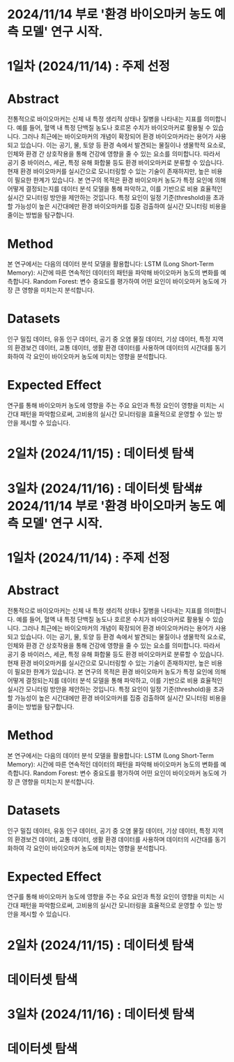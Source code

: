 # 2024/11/14 부로 '환경 바이오마커 농도 예측 모델' 연구 시작.

# 1일차 (2024/11/14) : 주제 선정
  # Abstract
전통적으로 바이오마커는 신체 내 특정 생리적 상태나 질병을 나타내는 지표를 의미합니다. 예를 들어, 혈액 내 특정 단백질 농도나 호르몬 수치가 바이오마커로 활용될 수 있습니다. 그러나 최근에는 바이오마커의 개념이 확장되어 환경 바이오마커라는 용어가 사용되고 있습니다. 이는 공기, 물, 토양 등 환경 속에서 발견되는 물질이나 생물학적 요소로, 인체와 환경 간 상호작용을 통해 건강에 영향을 줄 수 있는 요소를 의미합니다. 따라서 공기 중 바이러스, 세균, 특정 유해 화합물 등도 환경 바이오마커로 분류할 수 있습니다. 현재 환경 바이오마커를 실시간으로 모니터링할 수 있는 기술이 존재하지만, 높은 비용이 필요한 한계가 있습니다. 본 연구의 목적은 환경 바이오마커 농도가 특정 요인에 의해 어떻게 결정되는지를 데이터 분석 모델을 통해 파악하고, 이를 기반으로 비용 효율적인 실시간 모니터링 방안을 제안하는 것입니다. 특정 요인이 일정 기준(threshold)을 초과할 가능성이 높은 시간대에만 환경 바이오마커를 집중 검출하여 실시간 모니터링 비용을 줄이는 방법을 탐구합니다.
  # Method
본 연구에서는 다음의 데이터 분석 모델을 활용합니다:
LSTM (Long Short-Term Memory): 시간에 따른 연속적인 데이터의 패턴을 파악해 바이오마커 농도의 변화를 예측합니다.
Random Forest: 변수 중요도를 평가하여 어떤 요인이 바이오마커 농도에 가장 큰 영향을 미치는지 분석합니다.
  # Datasets
인구 밀집 데이터, 유동 인구 데이터, 공기 중 오염 물질 데이터, 기상 데이터, 특정 지역의 환경보건 데이터, 교통 데이터, 생활 환경 데이터를 사용하며 데이터의 시간대를 동기화하여 각 요인이 바이오마커 농도에 미치는 영향을 분석합니다.
  # Expected Effect
연구를 통해 바이오마커 농도에 영향을 주는 주요 요인과 특정 요인이 영향을 미치는 시간대 패턴을 파악함으로써, 고비용의 실시간 모니터링을 효율적으로 운영할 수 있는 방안을 제시할 수 있습니다.

# 2일차 (2024/11/15) : 데이터셋 탐색
  #

# 3일차 (2024/11/16) : 데이터셋 탐색# 2024/11/14 부로 '환경 바이오마커 농도 예측 모델' 연구 시작.

# 1일차 (2024/11/14) : 주제 선정
  # Abstract
전통적으로 바이오마커는 신체 내 특정 생리적 상태나 질병을 나타내는 지표를 의미합니다. 예를 들어, 혈액 내 특정 단백질 농도나 호르몬 수치가 바이오마커로 활용될 수 있습니다. 그러나 최근에는 바이오마커의 개념이 확장되어 환경 바이오마커라는 용어가 사용되고 있습니다. 이는 공기, 물, 토양 등 환경 속에서 발견되는 물질이나 생물학적 요소로, 인체와 환경 간 상호작용을 통해 건강에 영향을 줄 수 있는 요소를 의미합니다. 따라서 공기 중 바이러스, 세균, 특정 유해 화합물 등도 환경 바이오마커로 분류할 수 있습니다. 현재 환경 바이오마커를 실시간으로 모니터링할 수 있는 기술이 존재하지만, 높은 비용이 필요한 한계가 있습니다. 본 연구의 목적은 환경 바이오마커 농도가 특정 요인에 의해 어떻게 결정되는지를 데이터 분석 모델을 통해 파악하고, 이를 기반으로 비용 효율적인 실시간 모니터링 방안을 제안하는 것입니다. 특정 요인이 일정 기준(threshold)을 초과할 가능성이 높은 시간대에만 환경 바이오마커를 집중 검출하여 실시간 모니터링 비용을 줄이는 방법을 탐구합니다.
  # Method
본 연구에서는 다음의 데이터 분석 모델을 활용합니다:
LSTM (Long Short-Term Memory): 시간에 따른 연속적인 데이터의 패턴을 파악해 바이오마커 농도의 변화를 예측합니다.
Random Forest: 변수 중요도를 평가하여 어떤 요인이 바이오마커 농도에 가장 큰 영향을 미치는지 분석합니다.
  # Datasets
인구 밀집 데이터, 유동 인구 데이터, 공기 중 오염 물질 데이터, 기상 데이터, 특정 지역의 환경보건 데이터, 교통 데이터, 생활 환경 데이터를 사용하며 데이터의 시간대를 동기화하여 각 요인이 바이오마커 농도에 미치는 영향을 분석합니다.
  # Expected Effect
연구를 통해 바이오마커 농도에 영향을 주는 주요 요인과 특정 요인이 영향을 미치는 시간대 패턴을 파악함으로써, 고비용의 실시간 모니터링을 효율적으로 운영할 수 있는 방안을 제시할 수 있습니다.

# 2일차 (2024/11/15) : 데이터셋 탐색
  # 데이터셋 탐색

# 3일차 (2024/11/16) : 데이터셋 탐색
  # 데이터셋 탐색
